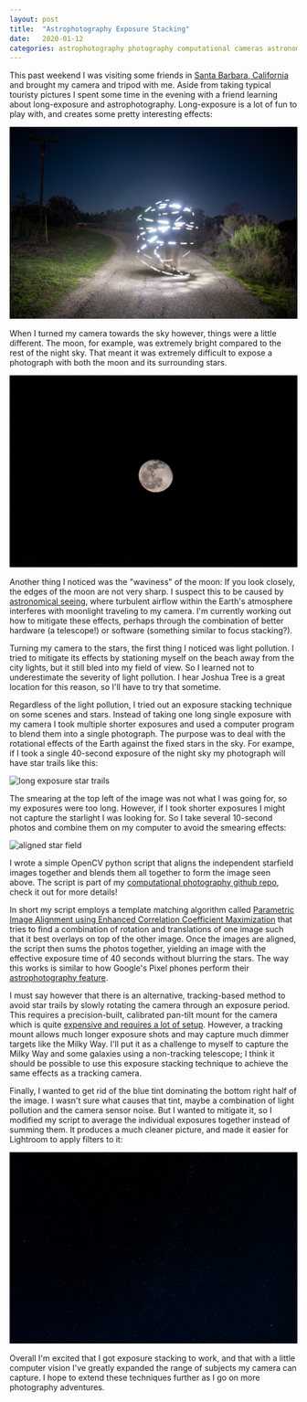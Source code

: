 ```yaml
---
layout: post
title:  "Astrophotography Exposure Stacking"
date:   2020-01-12
categories: astrophotography photography computational cameras astronomy long-exposure
---
```

This past weekend I was visiting some friends in [Santa Barbara, California](https://goo.gl/maps/Wyk8eLGLn7WY6gFt8) and brought my camera and tripod with me. Aside from taking typical touristy pictures I spent some time in the evening with a friend learning about long-exposure and astrophotography. Long-exposure is a lot of fun to play with, and creates some pretty interesting effects:

![spinning light ball](/assets/spinning-light-ball-long-exposure.jpg)

When I turned my camera towards the sky however, things were a little different. The moon, for example, was extremely bright compared to the rest of the night sky. That meant it was extremely difficult to expose a photograph with both the moon and its surrounding stars.

![moon](/assets/ellwood-grove-moon.jpg)

Another thing I noticed was the "waviness" of the moon: If you look closely, the edges of the moon are not very sharp. I suspect this to be caused by [astronomical seeing](https://en.wikipedia.org/wiki/Astronomical_seeing), where turbulent airflow within the Earth's atmosphere interferes with moonlight traveling to my camera. I'm currently working out how to mitigate these effects, perhaps through the combination of better hardware (a telescope!) or software (something similar to focus stacking?).

Turning my camera to the stars, the first thing I noticed was light pollution. I tried to mitigate its effects by stationing myself on the beach away from the city lights, but it still bled into my field of view. So I learned not to underestimate the severity of light pollution. I hear Joshua Tree is a great location for this reason, so I'll have to try that sometime.

Regardless of the light pollution, I tried out an exposure stacking technique on some scenes and stars. Instead of taking one long single exposure with my camera I took multiple shorter exposures and used a computer program to blend them into a single photograph. The purpose was to deal with the rotational effects of the Earth against the fixed stars in the sky. For exampe, if I took a single 40-second exposure of the night sky my photograph will have star trails like this:

![long exposure star trails](/assets/ellwood-grove-star-trails.jpg)

The smearing at the top left of the image was not what I was going for, so my exposures were too long. However, if I took shorter exposures I might not capture the starlight I was looking for. So I take several 10-second photos and combine them on my computer to avoid the smearing effects:

![aligned star field](/assets/ellwood-grove-aligned-sum-starfield.jpg)

I wrote a simple OpenCV python script that aligns the independent starfield images together and blends them all together to form the image seen above. The script is part of my [computational photography github repo](https://github.com/masoug/computational-photography/blob/master/exposure-stacker/stack-exposures.py), check it out for more details!

In short my script employs a template matching algorithm called [Parametric Image Alignment using Enhanced Correlation Coefficient Maximization](https://ieeexplore.ieee.org/document/4515873) that tries to find a combination of rotation and translations of one image such that it best overlays on top of the other image. Once the images are aligned, the script then sums the photos together, yielding an image with the effective exposure time of 40 seconds without blurring the stars. The way this works is similar to how Google's Pixel phones perform their [astrophotography feature](https://ai.googleblog.com/2019/11/astrophotography-with-night-sight-on.html).

I must say however that there is an alternative, tracking-based method to avoid star trails by slowly rotating the camera through an exposure period. This requires a precision-built, calibrated pan-tilt mount for the camera which is quite [expensive and requires a lot of setup](https://www.ioptron.com/product-p/3550.htm). However, a tracking mount allows much longer exposure shots and may capture much dimmer targets like the Milky Way. I'll put it as a challenge to myself to capture the Milky Way and some galaxies using a non-tracking telescope; I think it should be possible to use this exposure stacking technique to achieve the same effects as a tracking camera.

Finally, I wanted to get rid of the blue tint dominating the bottom right half of the image. I wasn't sure what causes that tint, maybe a combination of light pollution and the camera sensor noise. But I wanted to mitigate it, so I modified my script to average the individual exposures together instead of summing them. It produces a much cleaner picture, and made it easier for Lightroom to apply filters to it:

![weighted average stacked exposures](/assets/weighted-average-stacked-exposures.jpg)

Overall I'm excited that I got exposure stacking to work, and that with a little computer vision I've greatly expanded the range of subjects my camera can capture. I hope to extend these techniques further as I go on more photography adventures.
